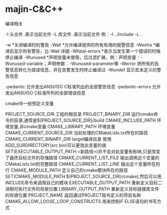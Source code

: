 # majin-C&C++
编译相关

-I 头文件 .表示当前文件
-L 库文件 .表示当前文件
例：-I ../include -L .

-w    		*关闭编译时的警告
-Wall 		*允许编译提供的所有有用的报警信息
-Wextra 		*编译后显示所有警告，比-Wall 详细
-Wfatal-errors 	*表示当发生第一个错误的时候停止编译
-Wunused 	*声明变量未使用，后过滤扩展，例：声明变量：-Wunused-variable；声明参数：-Wunused-parameter等
-Werror 		把所有的告警信息转化为错误信息，并在告警发生时终止编译过
-Wundef 		显示宏未定义的警告信息

-pedantic 	允许发出ANSI/ISO C标准列出的全部警告信息
-pedantic-errors 	允许发出ANSI/ISO C标准所列的全部错误信息

cmake中一些预定义变量

PROJECT_SOURCE_DIR 工程的根目录
PROJECT_BINARY_DIR 运行cmake命令的目录,通常是${PROJECT_SOURCE_DIR}/build
CMAKE_INCLUDE_PATH 环境变量,非cmake变量
CMAKE_LIBRARY_PATH 环境变量
CMAKE_CURRENT_SOURCE_DIR 当前处理的CMakeLists.txt所在的路径
CMAKE_CURRENT_BINARY_DIR target编译目录 
使用ADD_SURDIRECTORY(src bin)可以更改此变量的值 
SET(EXECUTABLE_OUTPUT_PATH <新路径>)并不会对此变量有影响,只是改变了最终目标文件的存储路径
CMAKE_CURRENT_LIST_FILE 输出调用这个变量的CMakeLists.txt的完整路径
CMAKE_CURRENT_LIST_LINE 输出这个变量所在的行
CMAKE_MODULE_PATH 定义自己的cmake模块所在的路径 
SET(CMAKE_MODULE_PATH ${PROJECT_SOURCE_DIR}/cmake),然后可以用INCLUDE命令来调用自己的模块
EXECUTABLE_OUTPUT_PATH 重新定义目标二进制可执行文件的存放位置
LIBRARY_OUTPUT_PATH 重新定义目标链接库文件的存放位置
PROJECT_NAME 返回通过PROJECT指令定义的项目名称
CMAKE_ALLOW_LOOSE_LOOP_CONSTRUCTS 用来控制IF ELSE语句的书写方式
